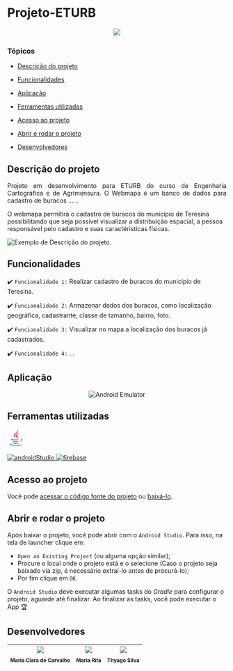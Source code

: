 # Projeto-ETURB
<p align="center">
   <img src="http://img.shields.io/static/v1?label=STATUS&message=EM%20DESENVOLVIMENTO&color=RED&style=for-the-badge" #vitrinedev/>
</p>

### Tópicos 

- [Descrição do projeto](#descrição-do-projeto)

- [Funcionalidades](#funcionalidades)

- [Aplicação](#aplicação)

- [Ferramentas utilizadas](#ferramentas-utilizadas)

- [Acesso ao projeto](#acesso-ao-projeto)

- [Abrir e rodar o projeto](#abrir-e-rodar-o-projeto)

- [Desenvolvedores](#desenvolvedores)

## Descrição do projeto 

<p align="justify">
 Projeto em desenvolvimento para ETURB do curso de Engenharia Cartográfica e de Agrimensura. O Webmapa é um banco de dados para cadastro de buracos ......

O webmapa permitirá o cadastro de buracos do município de Teresina possibilitando que seja possivel visualizar a distribuição espacial, a pessoa responsável pelo cadastro e suas caractéristicas físicas.

![Exemplo de Descrição do projeto.](http://www.buracosmonitor.com.br/static/img/theme/social.png)
  </p>

## Funcionalidades

:heavy_check_mark: `Funcionalidade 1:` Realizar cadastro de buracos do município de Teresina.

:heavy_check_mark: `Funcionalidade 2:` Armazenar dados dos buracos, como localização geográfica, cadastrante, classe de tamanho, bairro, foto.

:heavy_check_mark: `Funcionalidade 3:` Visualizar no mapa a localização dos buracos já cadastrados.

:heavy_check_mark: `Funcionalidade 4:` ...

## Aplicação

<div align="center">

![Android Emulator](https://user-images.githubusercontent.com/37356058/135944390-ec96d4ec-ee43-4db9-882f-89be66aad23a.gif)

  </div>

###

## Ferramentas utilizadas

<a href="https://www.java.com" target="_blank"> <img src="https://raw.githubusercontent.com/devicons/devicon/master/icons/java/java-original.svg" alt="java" width="40" height="40"/> </a> 

<a href="https://developer.android.com/studio" target="_blank"> <img src="https://developer.android.com/images/logos/android.svg" alt="androidStudio" width="40" height="40"/> </a> <a href="https://firebase.google.com/?hl=pt" target="_blank"> <img src="https://www.gstatic.com/mobilesdk/160503_mobilesdk/logo/2x/firebase_96dp.png" alt="firebase" width="40" height="40"/> </a>

###

## Acesso ao projeto

Você pode [acessar o código fonte do projeto](https://github.com/) ou [baixá-lo](https://github.com/camilafernanda/GlicoCare/archive/).

## Abrir e rodar o projeto

Após baixar o projeto, você pode abrir com o `Android Studio`. Para isso, na tela de launcher clique em:

- `Open an Existing Project` (ou alguma opção similar);
- Procure o local onde o projeto está e o selecione (Caso o projeto seja baixado via zip, é necessário extraí-lo antes de procurá-lo);
- Por fim clique em `OK`.

O `Android Studio` deve executar algumas tasks do *Gradle* para configurar o projeto, aguarde até finalizar. Ao finalizar as tasks, você pode executar o App 🏆 

## Desenvolvedores

| [<img src="https://pt-static.z-dn.net/files/d2f/f7020c7ecdc66f66a981f7285d66ee56.jpg" width=115><br><sub>Maria Clara de Carvalho</sub>](https://github.com/camilafernanda) |  [<img src="https://i.pinimg.com/originals/f4/74/37/f47437938e65e3473d73d63d5e7db3e9.jpg" width=115><br><sub>Maria Rita</sub>](https://github.com/crovim)  |  [<img src="https://pyxis.nymag.com/v1/imgs/c54/8b0/dbe39faeb2d9bdc8a60ef1f54a3bde6a7a-lupin-iii.rsquare.w700.jpg" width=115><br><sub>Thyago Silva</sub>](https://github.com/crovim)  |
| :---: | :---: | :---: 
